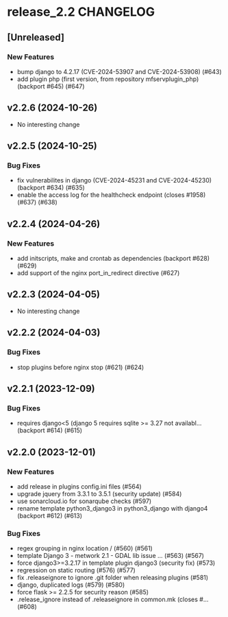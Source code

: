 # release_2.2 CHANGELOG

## [Unreleased]

### New Features

- bump django to 4.2.17 (CVE-2024-53907 and CVE-2024-53908) (#643)
- add plugin php (first version, from repository mfservplugin_php) (backport #645) (#647)

## v2.2.6 (2024-10-26)

- No interesting change

## v2.2.5 (2024-10-25)

### Bug Fixes

- fix vulnerabilites in django (CVE-2024-45231 and CVE-2024-45230) (backport #634) (#635)
- enable the access log for the healthcheck endpoint (closes #1958) (#637) (#638)

## v2.2.4 (2024-04-26)

### New Features

- add initscripts, make and crontab as dependencies (backport #628) (#629)
- add support of the nginx port_in_redirect directive (#627)

## v2.2.3 (2024-04-05)

- No interesting change

## v2.2.2 (2024-04-03)

### Bug Fixes

- stop plugins before nginx stop (#621) (#624)

## v2.2.1 (2023-12-09)

### Bug Fixes

- requires django<5 (django 5 requires sqlite >= 3.27 not availabl… (backport #614) (#615)

## v2.2.0 (2023-12-01)

### New Features

- add release in plugins config.ini files (#564)
- upgrade jquery from 3.3.1 to 3.5.1 (security update) (#584)
- use sonarcloud.io for sonarqube checks (#597)
- rename template python3_django3 in python3_django with django4 (backport #612) (#613)

### Bug Fixes

- regex grouping in nginx location / (#560) (#561)
- template Django 3 - metwork 2.1 - GDAL lib issue ... (#563) (#567)
- force django3>=3.2.17 in template plugin django3 (security fix) (#573)
- regression on static routing (#576) (#577)
- fix .releaseignore to ignore .git folder when releasing plugins (#581)
- django, duplicated logs (#579) (#580)
- force flask >= 2.2.5 for security reason (#585)
- .release_ignore instead of .releaseignore in common.mk (closes #… (#608)


